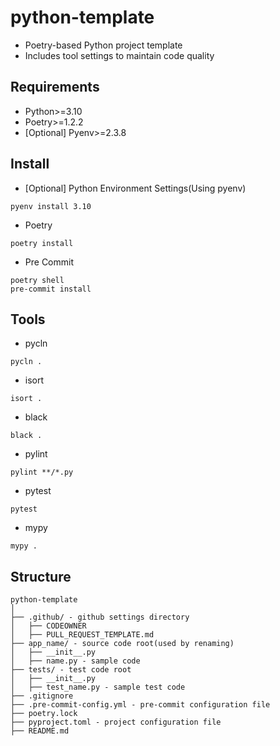 # python-template
- Poetry-based Python project template
- Includes tool settings to maintain code quality

## Requirements
- Python>=3.10
- Poetry>=1.2.2
- [Optional] Pyenv>=2.3.8

## Install
- [Optional] Python Environment Settings(Using pyenv)
```
pyenv install 3.10
```
- Poetry
```
poetry install
```
- Pre Commit
```
poetry shell
pre-commit install
```

## Tools
- pycln
```
pycln .
```
- isort
```
isort .
```
- black
```
black .
```
- pylint
```
pylint **/*.py
```
- pytest
```
pytest
```
- mypy
```
mypy .
```

## Structure
```
python-template
│
├── .github/ - github settings directory
│   ├── CODEOWNER
│   ├── PULL_REQUEST_TEMPLATE.md
├── app_name/ - source code root(used by renaming)
│   ├── __init__.py
│   ├── name.py - sample code
├── tests/ - test code root
│   ├── __init__.py
│   ├── test_name.py - sample test code
├── .gitignore
├── .pre-commit-config.yml - pre-commit configuration file
├── poetry.lock
├── pyproject.toml - project configuration file
├── README.md
```